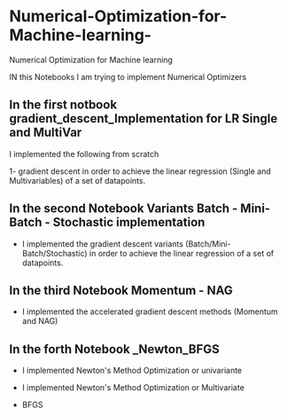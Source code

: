 # Numerical-Optimization-for-Machine-learning-
Numerical Optimization for Machine learning 

IN this Notebooks I am trying to implement Numerical Optimizers 

## In the first notbook gradient_descent_Implementation for LR Single and MultiVar

I implemented the following from scratch 

1- gradient descent in order to achieve the linear regression (Single and Multivariables) of a set of datapoints.


  ## In the second Notebook Variants Batch - Mini-Batch - Stochastic implementation

 - I implemented the gradient descent variants (Batch/Mini-Batch/Stochastic) in order to achieve the linear regression of a set of datapoints.

  ## In the third Notebook Momentum - NAG 

- I implemented  the accelerated gradient descent methods (Momentum and NAG)

## In the forth Notebook _Newton_BFGS

- I implemented Newton's Method Optimization or univariante
  
-  I implemented Newton's Method Optimization or Multivariate
  
- BFGS

  
  
